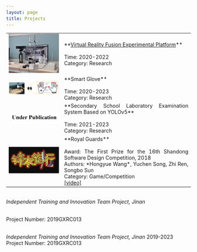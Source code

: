 ```yaml
---
layout: page
title: Projects
---
```


<table>
<colgroup>
<col width="30%" />
<col width="70%" />
</colgroup>
<tbody>
<tr>
    <td><img src="/assets/img/vr.png" width="250"></td>
<td markdown="span" style="text-align:justify">**<a href="/Project02_VRIP">Virtual Reality Fusion Experimental Platform</a>**<br><br>Time: 2020-2022<br>Category: Research</td>
</tr>
    <tr>
<td><img src="/assets/img/mrsg01.png" width="250"></td>
<td markdown="span" style="text-align:justify">**Smart Glove**<br><br>Time: 2020-2023<br>Category: Research</td>
</tr>
  <tr>
<td><img src="/assets/img/up.png" width="250"></td>
<td markdown="span" style="text-align:justify">**Secondary School Laboratory Examination System Based on YOLOv5**<br><br>Time: 2021-2023<br>Category: Research</td>
</tr> 
<tr>
<td><img src="/assets/img/Royal Guards.png" width="250"></td>
    <td markdown="span" style="text-align:justify">**Royal Guards**<br><br>Award: The First Prize for the 16th Shandong Software Design Competition, 2018<br>Authors: *Hongyue Wang*, Yuchen Song, Zhi Ren, Songbo Sun<br>Category: Game/Competition<br><a href="https://youtu.be/XeN8KAS22Oc" target="_blank">[video]</a></td>
</tr>
</tbody>
</table>









<br>*Independent Training and Innovation Team Project, Jinan* 

<br>Project Number: 2019GXRC013





<br>*Independent Training and Innovation Team Project, Jinan* 2019-2023<br>Project Number: 2019GXRC013
